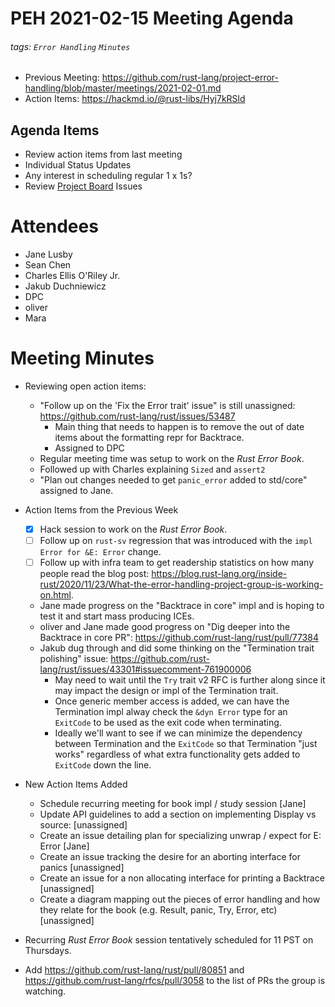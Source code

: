 # PEH 2021-02-15 Meeting Agenda

###### tags: `Error Handling` `Minutes`

- Previous Meeting: https://github.com/rust-lang/project-error-handling/blob/master/meetings/2021-02-01.md
- Action Items: https://hackmd.io/@rust-libs/Hyj7kRSld

## Agenda Items

- Review action items from last meeting
- Individual Status Updates
- Any interest in scheduling regular 1 x 1s?
- Review [Project Board](https://github.com/rust-lang/project-error-handling/projects/1) Issues

# Attendees

- Jane Lusby
- Sean Chen
- Charles Ellis O'Riley Jr.
- Jakub Duchniewicz
- DPC
- oliver
- Mara

# Meeting Minutes

- Reviewing open action items:
    - "Follow up on the 'Fix the Error trait' issue" is still unassigned: https://github.com/rust-lang/rust/issues/53487
        - Main thing that needs to happen is to remove the out of date items about the formatting repr for Backtrace.
        - Assigned to DPC
    - Regular meeting time was setup to work on the _Rust Error Book_.
    - Followed up with Charles explaining `Sized` and `assert2`
    - "Plan out changes needed to get `panic_error` added to std/core" assigned to Jane.

- Action Items from the Previous Week
    - [x] Hack session to work on the _Rust Error Book_.
    - [ ] Follow up on `rust-sv` regression that was introduced with the `impl Error for &E: Error` change.
    - [ ] Follow up with infra team to get readership statistics on how many people read the blog post: https://blog.rust-lang.org/inside-rust/2020/11/23/What-the-error-handling-project-group-is-working-on.html.
    - Jane made progress on the "Backtrace in core" impl and is hoping to test it and start mass producing ICEs.
    - oliver and Jane made good progress on "Dig deeper into the Backtrace in core PR": https://github.com/rust-lang/rust/pull/77384
    - Jakub dug through and did some thinking on the "Termination trait polishing" issue: https://github.com/rust-lang/rust/issues/43301#issuecomment-761900006
        - May need to wait until the `Try` trait v2 RFC is further along since it may impact the design or impl of the Termination trait.
        - Once generic member access is added, we can have the Termination impl alway check the `&dyn Error` type for an `ExitCode` to be used as the exit code when terminating.
        - Ideally we'll want to see if we can minimize the dependency between Termination and the `ExitCode` so that Termination "just works" regardless of what extra functionality gets added to `ExitCode` down the line.

- New Action Items Added
    - Schedule recurring meeting for book impl / study session [Jane]
    - Update API guidelines to add a section on implementing Display vs source: [unassigned]
    - Create an issue detailing plan for specializing unwrap / expect for E: Error [Jane]
    - Create an issue tracking the desire for an aborting interface for panics [unassigned]
    - Create an issue for a non allocating interface for printing a Backtrace [unassigned]
    - Create a diagram mapping out the pieces of error handling and how they relate for the book (e.g. Result, panic, Try, Error, etc) [unassigned]

- Recurring _Rust Error Book_ session tentatively scheduled for 11 PST on Thursdays.
- Add https://github.com/rust-lang/rust/pull/80851 and https://github.com/rust-lang/rfcs/pull/3058 to the list of PRs the group is watching.